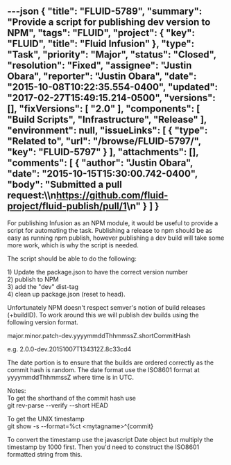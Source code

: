 ---json
{
  "title": "FLUID-5789",
  "summary": "Provide a script for publishing dev version to NPM",
  "tags": "FLUID",
  "project": {
    "key": "FLUID",
    "title": "Fluid Infusion"
  },
  "type": "Task",
  "priority": "Major",
  "status": "Closed",
  "resolution": "Fixed",
  "assignee": "Justin Obara",
  "reporter": "Justin Obara",
  "date": "2015-10-08T10:22:35.554-0400",
  "updated": "2017-02-27T15:49:15.214-0500",
  "versions": [],
  "fixVersions": [
    "2.0"
  ],
  "components": [
    "Build Scripts",
    "Infrastructure",
    "Release"
  ],
  "environment": null,
  "issueLinks": [
    {
      "type": "Related to",
      "url": "/browse/FLUID-5797/",
      "key": "FLUID-5797"
    }
  ],
  "attachments": [],
  "comments": [
    {
      "author": "Justin Obara",
      "date": "2015-10-15T15:30:00.742-0400",
      "body": "Submitted a pull request:\\\n<https://github.com/fluid-project/fluid-publish/pull/1>\n"
    }
  ]
}
---
For publishing Infusion as an NPM module, it would be useful to provide a script for automating the task. Publishing a release to npm should be as easy as running npm publish, however publishing a dev build will take some more work, which is why the script is needed.

The script should be able to do the following:

1\) Update the package.json to have the correct version number\
2\) publish to NPM\
3\) add the "dev" dist-tag\
4\) clean up package.json (reset to head).

Unfortunately NPM doesn't respect semver's notion of build releases (+buildID). To work around this we will publish dev builds using the following version format.

major.minor.patch-dev.yyyymmddThhmmssZ.shortCommitHash

e.g. 2.0.0-dev.20151007T134312Z.8c33cd4

The date portion is to ensure that the builds are ordered correctly as the commit hash is random. The date format use the ISO8601 format at yyyymmddThhmmssZ where time is in UTC.

Notes:\
To get the shorthand of the commit hash use \
git rev-parse --verify --short HEAD

To get the UNIX timestamp \
git show -s --format=%ct \<mytagname>^{commit}

To convert the timestamp use the javascript Date object but multiply the timestamp by 1000 first. Then you'd need to construct the ISO8601 formatted string from this.

        